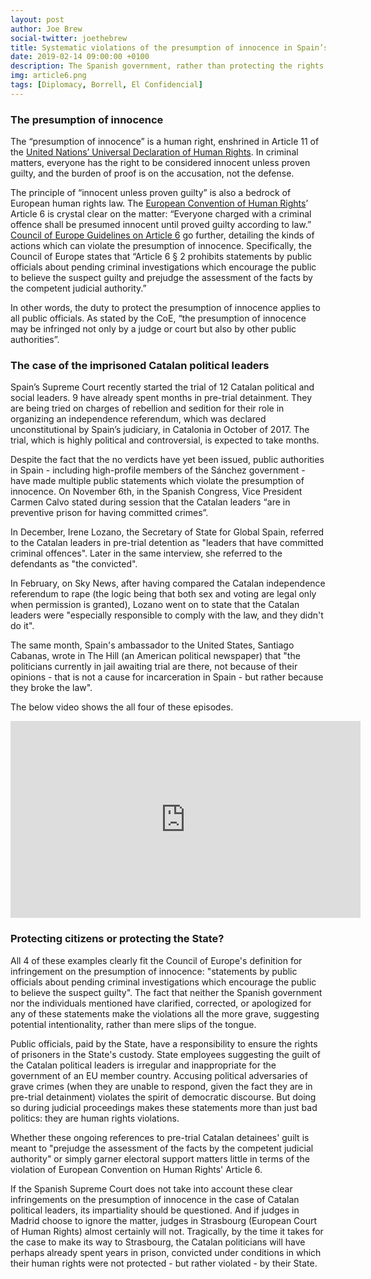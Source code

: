 ```yaml
---
layout: post
author: Joe Brew
social-twitter: joethebrew
title: Systematic violations of the presumption of innocence in Spain’s trial of Catalan political leaders
date: 2019-02-14 09:00:00 +0100
description: The Spanish government, rather than protecting the rights of the imprisoned Catalan political leaders, has systematically violated them through public statements which violate the presumption of innocence
img: article6.png
tags: [Diplomacy, Borrell, El Confidencial]
---
```


### The presumption of innocence

The “presumption of innocence” is a human right, enshrined in Article 11 of the [United Nations’ Universal Declaration of Human Rights](http://www.un.org/en/udhrbook/pdf/udhr_booklet_en_web.pdf). In criminal matters, everyone has the right to be considered innocent unless proven guilty, and the burden of proof is on the accusation, not the defense.

The principle of “innocent unless proven guilty” is also a bedrock of European human rights law. The [European Convention of Human Rights](https://www.echr.coe.int/Documents/Convention_ENG.pdf)’ Article 6 is crystal clear on the matter: “Everyone charged with a criminal offence shall be presumed innocent until proved guilty according to law.”  [Council of Europe Guidelines on Article 6](https://rm.coe.int/1680304c4e) go further, detailing the kinds of actions which can violate the presumption of innocence. Specifically, the Council of Europe states that “Article 6 § 2 prohibits statements by public officials about pending criminal investigations which encourage the public to believe the suspect guilty and prejudge the assessment of the facts by the competent judicial authority.”

In other words, the duty to protect the presumption of innocence applies to all public officials. As stated by the CoE, “the presumption of innocence may be infringed not only by a judge or court but also by other public authorities”.

### The case of the imprisoned Catalan political leaders

Spain’s Supreme Court recently started the trial of 12 Catalan political and social leaders. 9 have already spent months in pre-trial detainment. They are being tried on charges of rebellion and sedition for their role in organizing an independence referendum, which was declared unconstitutional by Spain’s judiciary, in Catalonia in October of 2017. The trial, which is highly political and controversial, is expected to take months.

Despite the fact that the no verdicts have yet been issued, public authorities in Spain - including high-profile members of the Sánchez government - have made multiple public statements which violate the presumption of innocence. On November 6th, in the Spanish Congress, Vice President Carmen Calvo stated during session that the Catalan leaders “are in preventive prison for having committed crimes”.


In December, Irene Lozano, the Secretary of State for Global Spain, referred to the Catalan leaders in pre-trial detention as "leaders that have committed criminal offences". Later in the same interview, she referred to the defendants as "the convicted".


In February, on Sky News, after having compared the Catalan independence referendum to rape (the logic being that both sex and voting are legal only when permission is granted), Lozano went on to state that the Catalan leaders were "especially responsible to comply with the law, and they didn't do it".


The same month, Spain's ambassador to the United States, Santiago Cabanas, wrote in The Hill (an American political newspaper) that "the politicians currently in jail awaiting trial are there, not because of their opinions - that is not a cause for incarceration in Spain - but rather because they broke the law".

The below video shows the all four of these episodes.

<iframe width="560" height="315" src="https://www.youtube.com/embed/LcGyN_ZedjQ?start=1" frameborder="0" allow="autoplay; encrypted-media" allowfullscreen></iframe>


### Protecting citizens or protecting the State?

All 4 of these examples clearly fit the Council of Europe's definition for infringement on the presumption of innocence: "statements by public officials about pending criminal investigations which encourage the public to believe the suspect guilty". The fact that neither the Spanish government nor the individuals mentioned have clarified, corrected, or apologized for any of these statements make the violations all the more grave, suggesting potential intentionality, rather than mere slips of the tongue.

Public officials, paid by the State, have a responsibility to ensure the rights of prisoners in the State's custody. State employees suggesting the guilt of the Catalan political leaders is irregular and inappropriate for the government of an EU member country. Accusing political adversaries of grave crimes (when they are unable to respond, given the fact they are in pre-trial detainment) violates the spirit of democratic discourse. But doing so during judicial proceedings makes these statements more than just bad politics: they are human rights violations.

Whether these ongoing references to pre-trial Catalan detainees' guilt is meant to "prejudge the assessment of the facts by the competent judicial authority" or simply garner electoral support matters little in terms of the violation of European Convention on Human Rights' Article 6.

If the Spanish Supreme Court does not take into account these clear infringements on the presumption of innocence in the case of Catalan political leaders, its impartiality should be questioned. And if judges in Madrid choose to ignore the matter, judges in Strasbourg (European Court of Human Rights) almost certainly will not. Tragically, by the time it takes for the case to make its way to Strasbourg, the Catalan politicians will have perhaps already spent years in prison, convicted under conditions in which their human rights were not protected - but rather violated - by their State.
